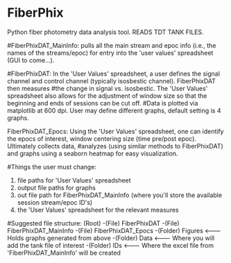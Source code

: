 # FiberPhix
Python fiber photometry data analysis tool. READS TDT TANK FILES.


#FiberPhixDAT_MainInfo: pulls all the main stream and epoc info (i.e., the names of the streams/epoc) for entry into the 'user values' spreadsheet (GUI to come...).

#FiberPhixDAT: In the 'User Values' spreadsheet, a user defines the signal channel and control channel (typically isosbestic channel). FiberPhixDAT then measures
#the change in signal vs. isosbestic. The 'User Values' spreadsheet also allows for the adjustment of window size so that the beginning and ends of sessions can be cut off.
#Data is plotted via matplotlib at 600 dpi. User may define different graphs, default setting is 4 graphs.

FiberPhixDAT_Epocs: Using the 'User Values' spreadsheet, one can identify the epocs of interest, window centering size (time pre/post epoc). Ultimately collects data,
#analyzes (using similar methods to FiberPhixDAT) and graphs using a seaborn heatmap for easy visualization.

#Things the user must change:
1) file paths for 'User Values' spreadsheet
2) output file paths for graphs
3) out file path for FiberPhixDAT_MainInfo (where you'll store the available session stream/epoc ID's)
4) the 'User Values' spreadsheet for the relevant measures



#Suggested file structure:
(Root)
-(File) FiberPhixDAT
-(File) FiberPhixDAT_MainInfo
-(File) FiberPhixDAT_Epocs
-(Folder) Figures <--- Holds graphs generated from above
-(Folder) Data <--- Where you will add the tank file of interest
-(Folder) IDs <--- Where the excel file from 'FiberPhixDAT_MainInfo' will be created
